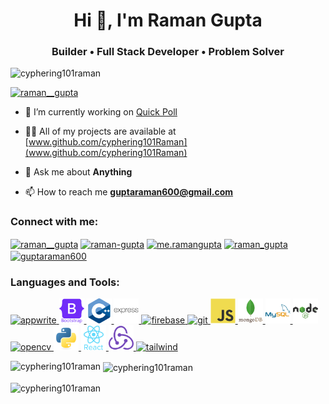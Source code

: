 <h1 align="center">Hi 👋, I'm Raman Gupta</h1>
<h3 align="center">Builder • Full Stack Developer • Problem Solver</h3>

<p align="left"> <img src="https://komarev.com/ghpvc/?username=cyphering101raman&label=Profile%20views&color=0e75b6&style=flat" alt="cyphering101raman" /> </p>

<p align="left"> <a href="https://twitter.com/raman__gupta" target="blank"><img src="https://img.shields.io/twitter/follow/raman__gupta?logo=twitter&style=for-the-badge" alt="raman__gupta" /></a> </p>

- 🔭 I’m currently working on [Quick Poll](https://quickpollio.netlify.app/)

- 👨‍💻 All of my projects are available at [www.github.com/cyphering101Raman](www.github.com/cyphering101Raman)

- 💬 Ask me about **Anything**

- 📫 How to reach me **guptaraman600@gmail.com**

<h3 align="left">Connect with me:</h3>
<p align="left">
<a href="https://twitter.com/raman__gupta" target="blank"><img align="center" src="https://raw.githubusercontent.com/rahuldkjain/github-profile-readme-generator/master/src/images/icons/Social/twitter.svg" alt="raman__gupta" height="30" width="40" /></a>
<a href="https://linkedin.com/in/raman-gupta" target="blank"><img align="center" src="https://raw.githubusercontent.com/rahuldkjain/github-profile-readme-generator/master/src/images/icons/Social/linked-in-alt.svg" alt="raman-gupta" height="30" width="40" /></a>
<a href="https://instagram.com/me.ramangupta" target="blank"><img align="center" src="https://raw.githubusercontent.com/rahuldkjain/github-profile-readme-generator/master/src/images/icons/Social/instagram.svg" alt="me.ramangupta" height="30" width="40" /></a>
<a href="https://www.codechef.com/users/raman_gupta" target="blank"><img align="center" src="https://cdn.jsdelivr.net/npm/simple-icons@3.1.0/icons/codechef.svg" alt="raman_gupta" height="30" width="40" /></a>
<a href="https://www.hackerrank.com/guptaraman600" target="blank"><img align="center" src="https://raw.githubusercontent.com/rahuldkjain/github-profile-readme-generator/master/src/images/icons/Social/hackerrank.svg" alt="guptaraman600" height="30" width="40" /></a>
</p>

<h3 align="left">Languages and Tools:</h3>
<p align="left"> <a href="https://appwrite.io" target="_blank" rel="noreferrer"> <img src="https://www.vectorlogo.zone/logos/appwriteio/appwriteio-icon.svg" alt="appwrite" width="40" height="40"/> </a> <a href="https://getbootstrap.com" target="_blank" rel="noreferrer"> <img src="https://raw.githubusercontent.com/devicons/devicon/master/icons/bootstrap/bootstrap-plain-wordmark.svg" alt="bootstrap" width="40" height="40"/> </a> <a href="https://www.w3schools.com/cpp/" target="_blank" rel="noreferrer"> <img src="https://raw.githubusercontent.com/devicons/devicon/master/icons/cplusplus/cplusplus-original.svg" alt="cplusplus" width="40" height="40"/> </a> <a href="https://expressjs.com" target="_blank" rel="noreferrer"> <img src="https://raw.githubusercontent.com/devicons/devicon/master/icons/express/express-original-wordmark.svg" alt="express" width="40" height="40"/> </a> <a href="https://firebase.google.com/" target="_blank" rel="noreferrer"> <img src="https://www.vectorlogo.zone/logos/firebase/firebase-icon.svg" alt="firebase" width="40" height="40"/> </a> <a href="https://git-scm.com/" target="_blank" rel="noreferrer"> <img src="https://www.vectorlogo.zone/logos/git-scm/git-scm-icon.svg" alt="git" width="40" height="40"/> </a> <a href="https://developer.mozilla.org/en-US/docs/Web/JavaScript" target="_blank" rel="noreferrer"> <img src="https://raw.githubusercontent.com/devicons/devicon/master/icons/javascript/javascript-original.svg" alt="javascript" width="40" height="40"/> </a> <a href="https://www.mongodb.com/" target="_blank" rel="noreferrer"> <img src="https://raw.githubusercontent.com/devicons/devicon/master/icons/mongodb/mongodb-original-wordmark.svg" alt="mongodb" width="40" height="40"/> </a> <a href="https://www.mysql.com/" target="_blank" rel="noreferrer"> <img src="https://raw.githubusercontent.com/devicons/devicon/master/icons/mysql/mysql-original-wordmark.svg" alt="mysql" width="40" height="40"/> </a> <a href="https://nodejs.org" target="_blank" rel="noreferrer"> <img src="https://raw.githubusercontent.com/devicons/devicon/master/icons/nodejs/nodejs-original-wordmark.svg" alt="nodejs" width="40" height="40"/> </a> <a href="https://opencv.org/" target="_blank" rel="noreferrer"> <img src="https://www.vectorlogo.zone/logos/opencv/opencv-icon.svg" alt="opencv" width="40" height="40"/> </a> <a href="https://www.python.org" target="_blank" rel="noreferrer"> <img src="https://raw.githubusercontent.com/devicons/devicon/master/icons/python/python-original.svg" alt="python" width="40" height="40"/> </a> <a href="https://reactjs.org/" target="_blank" rel="noreferrer"> <img src="https://raw.githubusercontent.com/devicons/devicon/master/icons/react/react-original-wordmark.svg" alt="react" width="40" height="40"/> </a> <a href="https://redux.js.org" target="_blank" rel="noreferrer"> <img src="https://raw.githubusercontent.com/devicons/devicon/master/icons/redux/redux-original.svg" alt="redux" width="40" height="40"/> </a> <a href="https://tailwindcss.com/" target="_blank" rel="noreferrer"> <img src="https://www.vectorlogo.zone/logos/tailwindcss/tailwindcss-icon.svg" alt="tailwind" width="40" height="40"/> </a> </p>

<p><img align="left" src="https://github-readme-stats.vercel.app/api/top-langs?username=cyphering101raman&show_icons=true&locale=en&layout=compact" alt="cyphering101raman" /></p>

<p>&nbsp;<img align="center" src="https://github-readme-stats.vercel.app/api?username=cyphering101raman&show_icons=true&locale=en" alt="cyphering101raman" /></p>

<p><img align="center" src="https://github-readme-streak-stats.herokuapp.com/?user=cyphering101raman&" alt="cyphering101raman" /></p>
